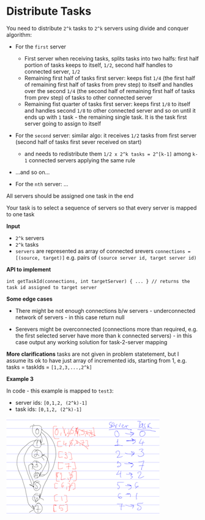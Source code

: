 # Distribute Tasks

You need to distribute `2^k` tasks to `2^k` servers using divide and conquer algorithm:

* For the `first` server

  * First server when receiving tasks, splits tasks into two halfs: first half portion of tasks keeps to itself, `1/2`, second half handles to connected server, `1/2`
  * Remaining first half of tasks first server: keeps fist `1/4` (the first half of remaining first half of tasks from prev step) to itself and handles over the second `1/4` (the second half of remaining first half of tasks from prev step) of tasks to other connected server
  * Remaining fist quarter of tasks first server: keeps first `1/8` to itself and handles second `1/8` to other connected server and so on until it ends up with `1` task - the remaining single task. It is the task first server going to assign to itself

* For the `second` server: similar algo: it receives `1/2` tasks from first server (second half of tasks first sever received on start)
  * and needs to redistribute them `1/2 x 2^k tasks = 2^[k-1]` among `k-1` connected servers applying the same rule

* ...and so on...

* For the `nth` server: ...

All servers should be assigned one task in the end

Your task is to select a sequence of servers so that every server is mapped to one task

**Input**

* `2^k` servers
* `2^k` tasks
* `servers` are represented as array of connected srevers `connections = [(source, target)]` e.g. pairs of `(source server id, target server id)`

**API to implement**
```
int getTaskId(connections, int targetServer) { ... } // returns the task id assigned to target server
```

**Some edge cases**

* There might be not enough connections b/w servers - underconnected network of servers - in this case return null

* Serevers might be overconnected (connections more than required, e.g. the first selected server have more than k connected servers) - in this case output any working solution for task-2-server mapping

**More clarifications**
tasks are not given in problem statetement, but I assume its ok to have just array of incremented ids, starting from 1, e.g. tasks = taskIds = `[1,2,3,...,2^k]`


**Example 3**

In code - this example is mapped to `test3`:
* server ids: `[0,1,2, (2^k)-1]`
* task ids: `[0,1,2, (2^k)-1]`

![ex3](ex3.png)
